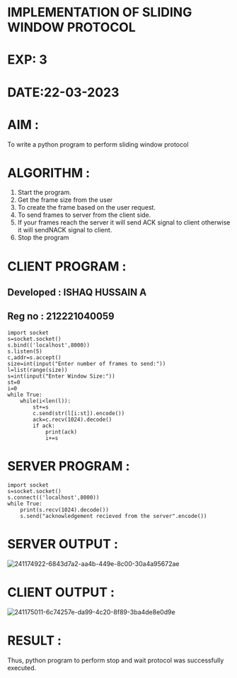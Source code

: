 # IMPLEMENTATION OF SLIDING WINDOW PROTOCOL
# EXP: 3
# DATE:22-03-2023
# AIM :
To write a python program to perform sliding window protocol
# ALGORITHM :
1. Start the program.
2. Get the frame size from the user
3. To create the frame based on the user request.
4. To send frames to server from the client side.
5. If your frames reach the server it will send ACK signal to client otherwise it will sendNACK signal to client.
6. Stop the program
# CLIENT PROGRAM :

## Developed : ISHAQ HUSSAIN A
## Reg no : 212221040059
```
import socket
s=socket.socket()
s.bind(('localhost',8000))
s.listen(5)
c,addr=s.accept()
size=int(input("Enter number of frames to send:"))
l=list(range(size))
s=int(input("Enter Window Size:"))
st=0
i=0
while True:
	while(i<len(l)):
		st+=s
		c.send(str(l[i:st]).encode())
		ack=c.recv(1024).decode()
		if ack:
			print(ack)
			i+=s
```
# SERVER PROGRAM :
```
import socket
s=socket.socket()
s.connect(('localhost',8000))
while True:
	print(s.recv(1024).decode())
	s.send("acknowledgement recieved from the server".encode())
```
# SERVER OUTPUT :
![241174922-6843d7a2-aa4b-449e-8c00-30a4a95672ae](https://github.com/ShakthiSundar-K/EX-3/assets/128116143/8f750665-add2-4c40-b7fc-fcbaad6c6527)


# CLIENT OUTPUT :
![241175011-6c74257e-da99-4c20-8f89-3ba4de8e0d9e](https://github.com/ShakthiSundar-K/EX-3/assets/128116143/91c9a285-26ef-4f14-a53d-e3b656c6ea3b)


# RESULT :
Thus, python program to perform stop and wait protocol was successfully executed.

